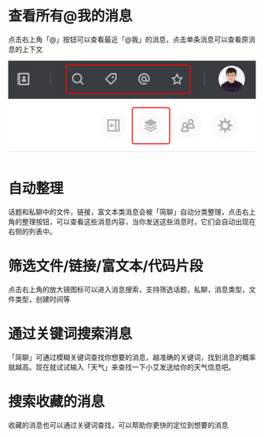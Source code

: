 # 查看所有@我的消息

点击右上角「@」按钮可以查看最近「@我」的消息，点击单条消息可以查看原消息的上下文

![](../images/2-3-1.png)

# 自动整理

话题和私聊中的文件，链接，富文本类消息会被「简聊」自动分类整理，点击右上角的整理按钮，可以查看这些消息内容，当你发送这些消息时，它们会自动出现在右侧的列表中。

# 筛选文件/链接/富文本/代码片段

点击右上角的放大镜图标可以进入消息搜索，支持筛选话题，私聊，消息类型，文件类型，创建时间等

# 通过关键词搜索消息

「简聊」可通过模糊关键词查找你想要的消息，越准确的关键词，找到消息的概率就越高。现在就试试输入「天气」来查找一下小艾发送给你的天气信息吧。

# 搜索收藏的消息

收藏的消息也可以通过关键词查找，可以帮助你更快的定位到想要的消息
